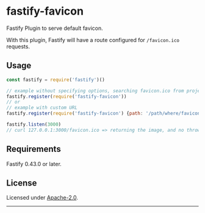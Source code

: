 # fastify-favicon
Fastify Plugin to serve default favicon.

With this plugin, Fastify will have a route configured for `/favicon.ico` requests.


## Usage

```js
const fastify = require('fastify')()

// example without specifying options, searching favicon.ico from project root, otherwise returning a default favicon
fastify.register(require('fastify-favicon'))
// or
// example with custom URL
fastify.register(require('fastify-favicon') {path: '/path/where/favicon/served'})

fastify.listen(3000)
// curl 127.0.0.1:3000/favicon.ico => returning the image, and no thrown error
```

## Requirements

Fastify 0.43.0 or later.


## License

Licensed under [Apache-2.0](./LICENSE).

----
